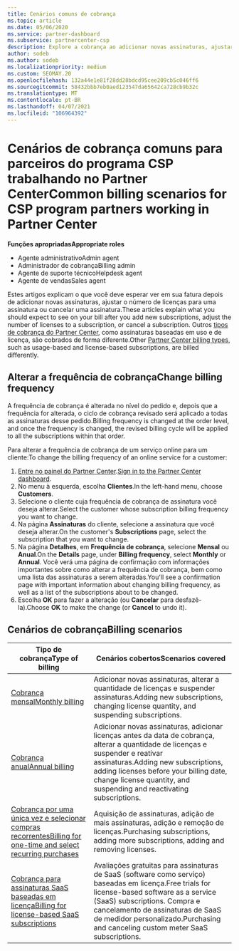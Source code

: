 ```yaml
---
title: Cenários comuns de cobrança
ms.topic: article
ms.date: 05/06/2020
ms.service: partner-dashboard
ms.subservice: partnercenter-csp
description: Explore a cobrança ao adicionar novas assinaturas, ajustar a quantidade de licenças ou cancelar uma assinatura. Veja como as assinaturas baseadas em uso e licença são diferentes.
author: sodeb
ms.author: sodeb
ms.localizationpriority: medium
ms.custom: SEOMAY.20
ms.openlocfilehash: 132a44e1e81f28dd28bdcd95cee209cb5c046ff6
ms.sourcegitcommit: 58432bbb7eb0aed123547da65642ca728cb9b32c
ms.translationtype: MT
ms.contentlocale: pt-BR
ms.lasthandoff: 04/07/2021
ms.locfileid: "106964392"
---
```

# <a name="common-billing-scenarios-for-csp-program-partners-working-in-partner-center"></a><span data-ttu-id="5d088-104">Cenários de cobrança comuns para parceiros do programa CSP trabalhando no Partner Center</span><span class="sxs-lookup"><span data-stu-id="5d088-104">Common billing scenarios for CSP program partners working in Partner Center</span></span>

<span data-ttu-id="5d088-105">**Funções apropriadas**</span><span class="sxs-lookup"><span data-stu-id="5d088-105">**Appropriate roles**</span></span>

- <span data-ttu-id="5d088-106">Agente administrativo</span><span class="sxs-lookup"><span data-stu-id="5d088-106">Admin agent</span></span>
- <span data-ttu-id="5d088-107">Administrador de cobrança</span><span class="sxs-lookup"><span data-stu-id="5d088-107">Billing admin</span></span>
- <span data-ttu-id="5d088-108">Agente de suporte técnico</span><span class="sxs-lookup"><span data-stu-id="5d088-108">Helpdesk agent</span></span>
- <span data-ttu-id="5d088-109">Agente de vendas</span><span class="sxs-lookup"><span data-stu-id="5d088-109">Sales agent</span></span>

<span data-ttu-id="5d088-110">Estes artigos explicam o que você deve esperar ver em sua fatura depois de adicionar novas assinaturas, ajustar o número de licenças para uma assinatura ou cancelar uma assinatura.</span><span class="sxs-lookup"><span data-stu-id="5d088-110">These articles explain what you should expect to see on your bill after you add new subscriptions, adjust the number of licenses to a subscription, or cancel a subscription.</span></span> <span data-ttu-id="5d088-111">Outros [tipos de cobrança do Partner Center](billing-different-types.md), como assinaturas baseadas em uso e de licença, são cobrados de forma diferente.</span><span class="sxs-lookup"><span data-stu-id="5d088-111">Other [Partner Center billing types](billing-different-types.md), such as usage-based and license-based subscriptions, are billed differently.</span></span>


## <a name="change-billing-frequency"></a><span data-ttu-id="5d088-112">Alterar a frequência de cobrança</span><span class="sxs-lookup"><span data-stu-id="5d088-112">Change billing frequency</span></span>

<span data-ttu-id="5d088-113">A frequência de cobrança é alterada no nível do pedido e, depois que a frequência for alterada, o ciclo de cobrança revisado será aplicado a todas as assinaturas desse pedido.</span><span class="sxs-lookup"><span data-stu-id="5d088-113">Billing frequency is changed at the order level, and once the frequency is changed, the revised billing cycle will be applied to all the subscriptions within that order.</span></span> 

<span data-ttu-id="5d088-114">Para alterar a frequência de cobrança de um serviço online para um cliente:</span><span class="sxs-lookup"><span data-stu-id="5d088-114">To change the billing frequency of an online service for a customer:</span></span>

1. <span data-ttu-id="5d088-115">[Entre no painel do Partner Center](https://partner.microsoft.com/dashboard/home).</span><span class="sxs-lookup"><span data-stu-id="5d088-115">[Sign in to the Partner Center dashboard](https://partner.microsoft.com/dashboard/home).</span></span>
2. <span data-ttu-id="5d088-116">No menu à esquerda, escolha **Clientes**.</span><span class="sxs-lookup"><span data-stu-id="5d088-116">In the left-hand menu, choose **Customers**.</span></span>
3. <span data-ttu-id="5d088-117">Selecione o cliente cuja frequência de cobrança de assinatura você deseja alterar.</span><span class="sxs-lookup"><span data-stu-id="5d088-117">Select the customer whose subscription billing frequency you want to change.</span></span>
4. <span data-ttu-id="5d088-118">Na página **Assinaturas** do cliente, selecione a assinatura que você deseja alterar.</span><span class="sxs-lookup"><span data-stu-id="5d088-118">On the customer's **Subscriptions** page, select the subscription that you want to change.</span></span>
5. <span data-ttu-id="5d088-119">Na página **Detalhes**, em **Frequência de cobrança**, selecione **Mensal** ou **Anual**.</span><span class="sxs-lookup"><span data-stu-id="5d088-119">On the **Details** page, under **Billing frequency**, select **Monthly** or **Annual**.</span></span> <span data-ttu-id="5d088-120">Você verá uma página de confirmação com informações importantes sobre como alterar a frequência de cobrança, bem como uma lista das assinaturas a serem alteradas.</span><span class="sxs-lookup"><span data-stu-id="5d088-120">You'll see a confirmation page with important information about changing billing frequency, as well as a list of the subscriptions about to be changed.</span></span>
6. <span data-ttu-id="5d088-121">Escolha **OK** para fazer a alteração (ou **Cancelar** para desfazê-la).</span><span class="sxs-lookup"><span data-stu-id="5d088-121">Choose **OK** to make the change (or **Cancel** to undo it).</span></span>

## <a name="billing-scenarios"></a><span data-ttu-id="5d088-122">Cenários de cobrança</span><span class="sxs-lookup"><span data-stu-id="5d088-122">Billing scenarios</span></span>

| <span data-ttu-id="5d088-123">Tipo de cobrança</span><span class="sxs-lookup"><span data-stu-id="5d088-123">Type of billing</span></span> | <span data-ttu-id="5d088-124">Cenários cobertos</span><span class="sxs-lookup"><span data-stu-id="5d088-124">Scenarios covered</span></span> |
| --------------- | ----------------- |
| [<span data-ttu-id="5d088-125">Cobrança mensal</span><span class="sxs-lookup"><span data-stu-id="5d088-125">Monthly billing</span></span>](common-billing-scenarios-monthly.md) | <span data-ttu-id="5d088-126">Adicionar novas assinaturas, alterar a quantidade de licenças e suspender assinaturas.</span><span class="sxs-lookup"><span data-stu-id="5d088-126">Adding new subscriptions, changing license quantity, and suspending subscriptions.</span></span> |
| [<span data-ttu-id="5d088-127">Cobrança anual</span><span class="sxs-lookup"><span data-stu-id="5d088-127">Annual billing</span></span>](common-billing-scenarios-annual.md) | <span data-ttu-id="5d088-128">Adicionar novas assinaturas, adicionar licenças antes da data de cobrança, alterar a quantidade de licenças e suspender e reativar assinaturas.</span><span class="sxs-lookup"><span data-stu-id="5d088-128">Adding new subscriptions, adding licenses before your billing date, change license quantity, and suspending and reactivating subscriptions.</span></span> |
| [<span data-ttu-id="5d088-129">Cobrança por uma única vez e selecionar compras recorrentes</span><span class="sxs-lookup"><span data-stu-id="5d088-129">Billing for one-time and select recurring purchases</span></span>](common-billing-scenarios-onetime-recurring.md) | <span data-ttu-id="5d088-130">Aquisição de assinaturas, adição de mais assinaturas, adição e remoção de licenças.</span><span class="sxs-lookup"><span data-stu-id="5d088-130">Purchasing subscriptions, adding more subscriptions, adding and removing licenses.</span></span> |
| [<span data-ttu-id="5d088-131">Cobrança para assinaturas SaaS baseadas em licença</span><span class="sxs-lookup"><span data-stu-id="5d088-131">Billing for license-based SaaS subscriptions</span></span>](common-billing-scenarios-saas.md) | <span data-ttu-id="5d088-132">Avaliações gratuitas para assinaturas de SaaS (software como serviço) baseadas em licença.</span><span class="sxs-lookup"><span data-stu-id="5d088-132">Free trials for license-based software as a service (SaaS) subscriptions.</span></span> <span data-ttu-id="5d088-133">Compra e cancelamento de assinaturas de SaaS de medidor personalizado.</span><span class="sxs-lookup"><span data-stu-id="5d088-133">Purchasing and canceling custom meter SaaS subscriptions.</span></span> |
